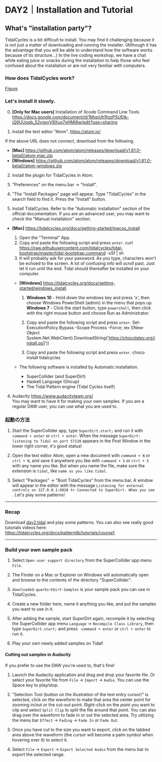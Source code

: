 # DAY2｜Installation and Tutorial

## What's "installation party"?
TidalCycles is a bit difficult to install. You may find it challenging because it is not just a matter of downloading and running the installer. (Although it has the advantage that you will be able to understand how the software works because of its structure...) In the live coding workshop, we have a chat while eating juice or snacks during the installation to help those who feel confused about the installation or are not very familiar with computers.


### How does TidalCycles work?
[Figure](https://github.com/conychang/mau-tidal-workshop/blob/main/day_1/tidal_system_picture.png)


### Let's install it slowly.

0. **[Only for Mac users]** Installation of Xcode Command Line Tools
https://docs.google.com/document/d/1MxpUh1fgzPSUEtk-jQ6UUoqb_52ygsyV8Xuo7xHMi8w/edit?usp=sharing

1. Install the text editor "Atom".
https://atom.io/<br>

  If the above URL does not connect, download from the following.
  - **[Mac]** https://github.com/atom/atom/releases/download/v1.61.0-beta0/atom-mac.zip
  - **[Windows]** https://github.com/atom/atom/releases/download/v1.61.0-beta0/atom-windows.zip


2. Install the plugin for TidalCycles in Atom.
  1. "Preferences" on the menu bar → "Install".
  2. "The "Install Packages" page will appear. Type "TidalCycles" in the search field to find it. Press the "Install" button.


3. Install TidalCycles. Refer to the "Automatic installation" section of the official documentation. If you are an advanced user, you may want to check the "Manual installation" section.

- **[Mac]** https://tidalcycles.org/docs/getting-started/macos_install

    1. Open the "Terminal" App.
    2. Copy and paste the following script and press `enter`.
            curl https://raw.githubusercontent.com/tidalcycles/tidal-bootstrap/master/tidal-bootstrap.command -sSf | sh
    3. It will probably ask for your password. As you type, characters won't be echoed to the screen. A lot of confusing info will scroll past. Just let it run until the end. Tidal should thereafter be installed on your computer.


  - **[Windows]** https://tidalcycles.org/docs/getting-started/windows_install
      1. **Windows 10** - Hold down the windows key and press 'x', then choose Windows PowerShell (admin) in the menu that pops up.
        **Windows 7** - Click the start button, type `powershell`, then click with the right mouse button and choose Run as Administrator.

      2. Copy and paste the following script and press `enter`.
              Set-ExecutionPolicy Bypass -Scope Process -Force; iex ((New-Object System.Net.WebClient).DownloadString('https://chocolatey.org/install.ps1'))
      3. Copy and paste the following script and press `enter`.
              choco install tidalcycles

  - The following software is installed by Automatic installation.
    - SuperCollider (and SuperDirt)
    - Haskell Language (Ghcup)
    - The Tidal Pattern engine (Tidal Cycles itself)

4. Audacity https://www.audacityteam.org/<br>
    You may want to have it for making your own samples. If you are a regular DAW user, you can use what you are used to.

### 起動の方法

1. Start the SuperCollider app, type `SuperDirt.start;` and run it with `command + enter` or `ctrl + enter`. When the message `SuperDirt: listening to Tidal on port 57120` appears in the Post Window in the lower right corner, it's good status!

2. Open the text editor Atom, open a new document with `command + N` or `ctrl + N`, and save it anywhere you like with `command + S` or `ctrl + S` with any name you like. But when you name the file, make sure the extension is `tidal`, like `name as you like.tidal`.

3. Select "Packages" → "Boot TidalCycles" from the menu bar. A window will appear in the editor with the message `Listening for external controls on 127.0.0.1:6010
t> Connected to SuperDirt.
When you see `. Let's play some patterns!

***

### Recap

Download [day2.tidal](https://github.com/conychang/mau-tidal-workshop/blob/main/day_2/day2.tidal) and play some patterns.
You can also see really good tutorials videos here: https://tidalcycles.org/docs/patternlib/tutorials/course1.

***

### Build your own sample pack

1. Select `Open user support directory` from the SuperCollider app menu `File`.

2. The Finder on a Mac or Explorer on Windows will automatically open and browse to the contents of the directory "SuperCollider".

3. `downloaded-quarks`→`Dirt-Samples` is your sample pack you can use in TidalCycles.

4. Create a new folder here, name it anything you like, and put the samples you want to use in it.

5. After adding the sample, start SuperDirt again, recompile it by selecting the SuperCollider app menu `Language` -> `Recompile Class Library`, then type `SuperDirt.start;` and press ` command + enter` or `ctrl + enter` to run it.

6. Play your own newly added samples on Tidal!


#### Cutting out samples in Audacity

If you prefer to use the DAW you're used to, that's fine!

1. Launch the Audacity application and drag and drop your favorite file. Or select your favorite file from `File` -> `Import` -> `Audio`. You can use the Space key to play/stop.

2. "Selection Tool (button on the illustration of the text entry cursor)" is selected, click on the waveform to make that area the center point for zooming in/out or the cut-out point. Right-click on the point you want to clip and select `Split Clip` to split the file around that point. You can also drag over the waveform to fade in or out the selected area. Try utilizing the menu bar `Effect` -> `Fading` -> `Fade In` or `Fade Out`.

3. Once you have cut to the size you want to export, click on the tabbed area above the waveform (the cursor will become a palm symbol when hovering over it) to select it.

4. Select `File` -> `Export` -> `Export Selected Audio` from the menu bar to export the selected range.
